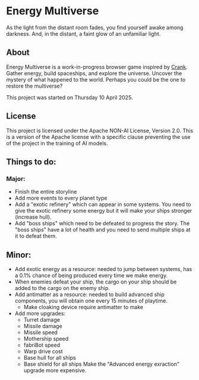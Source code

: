 # Energy Multiverse

As the light from the distant room fades, you find yourself awake among darkness. And, in the distant, a faint glow of an unfamiliar light.

## About
Energy Multiverse is a work-in-progress browser game inspired by [Crank](https://faedine.com/games/crank/b39/). Gather energy, build spaceships, and explore the universe. Uncover the mystery of what happened to the world. Perhaps you could be the one to restore the multiverse?

This project was started on Thursday 10 April 2025.

## License
This project is licensed under the Apache NON-AI License, Version 2.0. This is a version of the Apache license with a specific clause preventing the use of the project in the training of AI models.

## Things to do:
### Major:
- Finish the entire storyline
- Add more events to every planet type
- Add a "exotic refinery" which can appear in some systems. You need to give the exotic refinery some energy but it will make your ships stronger (increase hull).
- Add "boss ships" which need to be defeated to progress the story. The "boss ships" have a lot of health and you need to send multiple ships at it to defeat them.
## Minor:
- Add exotic energy as a resource: needed to jump between systems, has a 0.1% chance of being produced every time we make energy.
- When enemies defeat your ship, the cargo on your ship should be added to the cargo on the enemy ship.
- Add antimatter as a resource: needed to build advanced ship components, you will obtain one every 15 minutes of playtime.
    - Make cloaking device require antimatter to make
- Add more upgrades:
    - Turret damage
    - Missile damage
    - Missile speed
    - Mothership speed
    - fabriBot speed
    - Warp drive cost
    - Base hull for all ships
    - Base shield for all ships
Make the "Advanced energy exraction" upgrade more expensive.